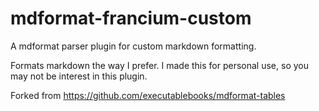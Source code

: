 # mdformat-francium-custom

A mdformat parser plugin for custom markdown formatting.

Formats markdown the way I prefer. I made this for personal use, so you may not
be interest in this plugin.

Forked from https://github.com/executablebooks/mdformat-tables
